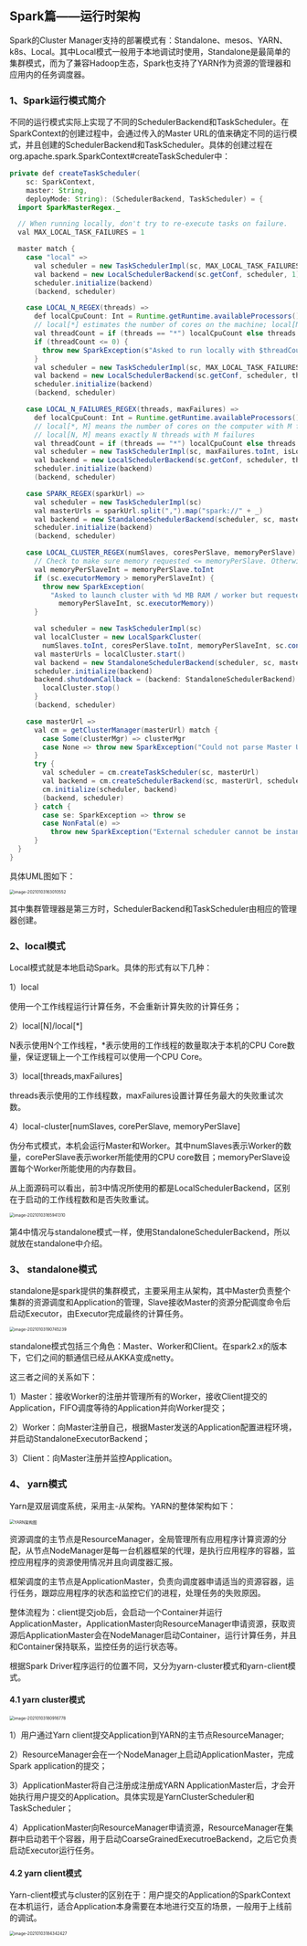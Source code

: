 ## Spark篇——运行时架构

Spark的Cluster Manager支持的部署模式有：Standalone、mesos、YARN、k8s、Local。其中Local模式一般用于本地调试时使用，Standalone是最简单的集群模式，而为了兼容Hadoop生态，Spark也支持了YARN作为资源的管理器和应用内的任务调度器。

### 1、Spark运行模式简介

不同的运行模式实际上实现了不同的SchedulerBackend和TaskScheduler。在SparkContext的创建过程中，会通过传入的Master URL的值来确定不同的运行模式，并且创建的SchedulerBackend和TaskScheduler。具体的创建过程在org.apache.spark.SparkContext#createTaskScheduler中：

```java
private def createTaskScheduler(
    sc: SparkContext,
    master: String,
    deployMode: String): (SchedulerBackend, TaskScheduler) = {
  import SparkMasterRegex._

  // When running locally, don't try to re-execute tasks on failure.
  val MAX_LOCAL_TASK_FAILURES = 1

  master match {
    case "local" =>
      val scheduler = new TaskSchedulerImpl(sc, MAX_LOCAL_TASK_FAILURES, isLocal = true)
      val backend = new LocalSchedulerBackend(sc.getConf, scheduler, 1)
      scheduler.initialize(backend)
      (backend, scheduler)

    case LOCAL_N_REGEX(threads) =>
      def localCpuCount: Int = Runtime.getRuntime.availableProcessors()
      // local[*] estimates the number of cores on the machine; local[N] uses exactly N threads.
      val threadCount = if (threads == "*") localCpuCount else threads.toInt
      if (threadCount <= 0) {
        throw new SparkException(s"Asked to run locally with $threadCount threads")
      }
      val scheduler = new TaskSchedulerImpl(sc, MAX_LOCAL_TASK_FAILURES, isLocal = true)
      val backend = new LocalSchedulerBackend(sc.getConf, scheduler, threadCount)
      scheduler.initialize(backend)
      (backend, scheduler)

    case LOCAL_N_FAILURES_REGEX(threads, maxFailures) =>
      def localCpuCount: Int = Runtime.getRuntime.availableProcessors()
      // local[*, M] means the number of cores on the computer with M failures
      // local[N, M] means exactly N threads with M failures
      val threadCount = if (threads == "*") localCpuCount else threads.toInt
      val scheduler = new TaskSchedulerImpl(sc, maxFailures.toInt, isLocal = true)
      val backend = new LocalSchedulerBackend(sc.getConf, scheduler, threadCount)
      scheduler.initialize(backend)
      (backend, scheduler)

    case SPARK_REGEX(sparkUrl) =>
      val scheduler = new TaskSchedulerImpl(sc)
      val masterUrls = sparkUrl.split(",").map("spark://" + _)
      val backend = new StandaloneSchedulerBackend(scheduler, sc, masterUrls)
      scheduler.initialize(backend)
      (backend, scheduler)

    case LOCAL_CLUSTER_REGEX(numSlaves, coresPerSlave, memoryPerSlave) =>
      // Check to make sure memory requested <= memoryPerSlave. Otherwise Spark will just hang.
      val memoryPerSlaveInt = memoryPerSlave.toInt
      if (sc.executorMemory > memoryPerSlaveInt) {
        throw new SparkException(
          "Asked to launch cluster with %d MB RAM / worker but requested %d MB/worker".format(
            memoryPerSlaveInt, sc.executorMemory))
      }

      val scheduler = new TaskSchedulerImpl(sc)
      val localCluster = new LocalSparkCluster(
        numSlaves.toInt, coresPerSlave.toInt, memoryPerSlaveInt, sc.conf)
      val masterUrls = localCluster.start()
      val backend = new StandaloneSchedulerBackend(scheduler, sc, masterUrls)
      scheduler.initialize(backend)
      backend.shutdownCallback = (backend: StandaloneSchedulerBackend) => {
        localCluster.stop()
      }
      (backend, scheduler)

    case masterUrl =>
      val cm = getClusterManager(masterUrl) match {
        case Some(clusterMgr) => clusterMgr
        case None => throw new SparkException("Could not parse Master URL: '" + master + "'")
      }
      try {
        val scheduler = cm.createTaskScheduler(sc, masterUrl)
        val backend = cm.createSchedulerBackend(sc, masterUrl, scheduler)
        cm.initialize(scheduler, backend)
        (backend, scheduler)
      } catch {
        case se: SparkException => throw se
        case NonFatal(e) =>
          throw new SparkException("External scheduler cannot be instantiated", e)
      }
  }
}
```

具体UML图如下：

<img src="img/Scheduler类图.png" alt="image-20210103163010552" style="zoom:50%;" />

其中集群管理器是第三方时，SchedulerBackend和TaskScheduler由相应的管理器创建。

### 2、local模式

Local模式就是本地启动Spark。具体的形式有以下几种：

1）local

使用一个工作线程运行计算任务，不会重新计算失败的计算任务；

2）local[N]/local[*]

N表示使用N个工作线程，*表示使用的工作线程的数量取决于本机的CPU Core数量，保证逻辑上一个工作线程可以使用一个CPU Core。

3）local[threads,maxFailures]

threads表示使用的工作线程数，maxFailures设置计算任务最大的失败重试次数。

4）local-cluster[numSlaves, corePerSlave, memoryPerSlave]

伪分布式模式，本机会运行Master和Worker。其中numSlaves表示Worker的数量，corePerSlave表示worker所能使用的CPU core数目；memoryPerSlave设置每个Worker所能使用的内存数目。

从上面源码可以看出，前3中情况所使用的都是LocalSchedulerBackend，区别在于启动的工作线程数和是否失败重试。

<img src="img/spark-local运行架构.png" alt="image-20210103165941310" style="zoom:50%;" />

第4中情况与standalone模式一样，使用StandaloneSchedulerBackend，所以就放在standalone中介绍。



### 3、 standalone模式

standalone是spark提供的集群模式，主要采用主从架构，其中Master负责整个集群的资源调度和Application的管理，Slave接收Master的资源分配调度命令后启动Executor，由Executor完成最终的计算任务。

<img src="img/spark-standalone运行模式.png" alt="image-20210103190745239" style="zoom:50%;" />

standalone模式包括三个角色：Master、Worker和Client。在spark2.x的版本下，它们之间的额通信已经从AKKA变成netty。

这三者之间的关系如下：

1）Master：接收Worker的注册并管理所有的Worker，接收Client提交的Application，FIFO调度等待的Application并向Worker提交；

2）Worker：向Master注册自己，根据Master发送的Application配置进程环境，并启动StandaloneExecutorBackend；

3）Client：向Master注册并监控Application。



### 4、 yarn模式

Yarn是双层调度系统，采用主-从架构。YARN的整体架构如下：

<img src="../3、Hadoop篇/img/YARN架构图.png" alt="YARN架构图" style="zoom:50%;" />

资源调度的主节点是ResourceManager，全局管理所有应用程序计算资源的分配，从节点NodeManager是每一台机器框架的代理，是执行应用程序的容器，监控应用程序的资源使用情况并且向调度器汇报。

框架调度的主节点是ApplicationMaster，负责向调度器申请适当的资源容器，运行任务，跟踪应用程序的状态和监控它们的进程，处理任务的失败原因。

整体流程为：client提交job后，会启动一个Container并运行ApplicationMaster，ApplicationMaster向ResourceManager申请资源，获取资源后ApplicationMaster会在NodeManager启动Container，运行计算任务，并且和Container保持联系，监控任务的运行状态等。

根据Spark Driver程序运行的位置不同，又分为yarn-cluster模式和yarn-client模式。

#### 4.1 yarn cluster模式

<img src="img/spark-yarn-cluster模式.png" alt="image-20210103180916778" style="zoom:50%;" />

1）用户通过Yarn client提交Application到YARN的主节点ResourceManager;

2）ResourceManager会在一个NodeManager上启动ApplicationMaster，完成Spark application的提交；

3）ApplicationMaster将自己注册成注册成YARN ApplicationMaster后，才会开始执行用户提交的Application。具体实现是YarnClusterScheduler和TaskScheduler；

4）ApplicationMaster向ResourceManager申请资源，ResourceManager在集群中启动若干个容器，用于启动CoarseGrainedExecutroeBackend，之后它负责启动Executor运行任务。

#### 4.2  yarn client模式

Yarn-client模式与cluster的区别在于：用户提交的Application的SparkContext在本机运行，适合Application本身需要在本地进行交互的场景，一般用于上线前的调试。

<img src="img/spark-yarn-client运行模式.png" alt="image-20210103184342427" style="zoom:50%;" />

